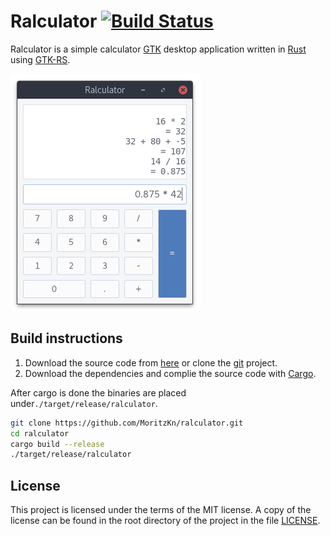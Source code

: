# Ralculator [![Build Status](https://travis-ci.org/MoritzKn/ralculator.svg?branch=master)](https://travis-ci.org/MoritzKn/ralculator)

Ralculator is a simple calculator [GTK](http://www.gtk.org/) desktop application
written in [Rust](https://www.rust-lang.org/) using [GTK-RS](http://gtk-rs.org/).

![a screenshot showing the calculator application](doc/img/screenshot.png)

## Build instructions
1. Download the source code from [here](https://github.com/MoritzKn/ralculator/releases)
   or clone the [git](https://git-scm.com/) project.
2. Download the dependencies and complie the source code with
   [Cargo](https://crates.io/install).

After cargo is done the binaries are placed under`./target/release/ralculator`.

```sh
git clone https://github.com/MoritzKn/ralculator.git
cd ralculator
cargo build --release
./target/release/ralculator
```

## License
This project is licensed under the terms of the MIT license.
A copy of the license can be found in the root directory of
the project in the file [LICENSE](./LICENSE).
